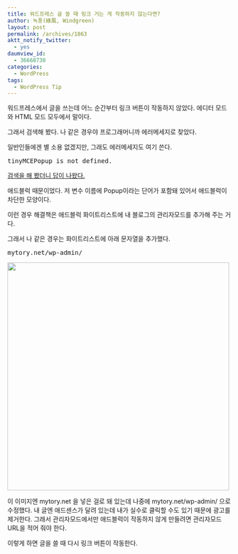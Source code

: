 ```yaml
---
title: 워드프레스 글 쓸 때 링크 거는 게 작동하지 않는다면?
author: 녹풍(綠風, Windgreen)
layout: post
permalink: /archives/1863
aktt_notify_twitter:
  - yes
daumview_id:
  - 36668730
categories:
  - WordPress
tags:
  - WordPress Tip
---
```

워드프레스에서 글을 쓰는데 어느 순간부터 링크 버튼이 작동하지 않았다. 에디터 모드와 HTML 모드 모두에서 말이다.

그래서 검색해 봤다. 나 같은 경우야 프로그래머니까 에러메세지로 찾았다.

일반인들에겐 별 소용 없겠지만, 그래도 에러메세지도 여기 쓴다.

<pre>tinyMCEPopup is not defined.</pre>

[검색을 해 봤더니 답이 나왔다.][1]

애드블럭 때문이었다. 저 변수 이름에 Popup이라는 단어가 포함돼 있어서 애드블럭이 차단한 모양이다.

이런 경우 해결책은 애드블럭 화이트리스트에 내 블로그의 관리자모드를 추가해 주는 거다.

그래서 나 같은 경우는 화이트리스트에 아래 문자열을 추가했다.

<pre>mytory.net/wp-admin/</pre>

<div style="width: 509px" class="wp-caption aligncenter">
  <img src="https://dl.dropbox.com/u/15546257/blog/mytory/add-whitelist-to-adblock.png" alt="" width="499" height="512" /><p class="wp-caption-text">
    이 이미지엔 mytory.net 을 넣은 걸로 돼 있는데 나중에 mytory.net/wp-admin/ 으로 수정했다. 내 글엔 애드센스가 달려 있는데 내가 실수로 클릭할 수도 있기 때문에 광고를 제거한다. 그래서 관리자모드에서만 애드블럭이 작동하지 않게 만들려면 관리자모드 URL을 적어 줘야 한다.
  </p>
</div>

<p style="text-align: left;">
  이렇게 하면 글을 쓸 때 다시 링크 버튼이 작동한다.
</p>

 [1]: http://wordpress.org/support/topic/cant-use-insertedit-link-in-visual-mode-tinymcepopup-is-not-defined#post-1136211